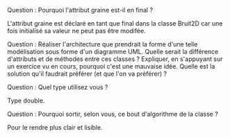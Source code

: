 Question : Pourquoi l'attribut graine est-il en final ?

L'attribut graine est déclaré en tant que final dans la classe Bruit2D car une fois initialisé sa valeur ne peut pas être modifée.

Question : Réaliser l'architecture que prendrait la forme d'une telle modélisation sous forme d'un diagramme UML. Quelle serait la différence d'attributs et de méthodes entre ces classes ? Expliquer, en s'appuyant sur un exercice vu en cours, pourquoi c'est une mauvaise idée. Quelle est la solution qu'il faudrait préférer (et que l'on va préférer) ?








Question : Quel type utilisez vous ?

Type double.

Question : Pourquoi sortir, selon vous, ce bout d'algorithme de la classe ?

Pour le rendre plus clair et lisible.
